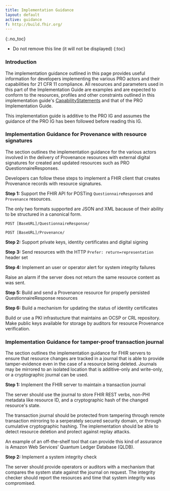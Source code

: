 ```yaml
---
title: Implementation Guidance
layout: default
active: guidance
f: http://build.fhir.org/
---
```


{:.no_toc}

<!-- TOC  the css styling for this is \pages\assets\css\project.css under 'markdown-toc'-->

* Do not remove this line (it will not be displayed)
{:toc}


### Introduction

The implementation guidance outlined in this page provides useful information for developers implementing the various PRO actors and their capabilities for 21 CFR 11 compliance. All resources and parameters used in this part of the Implementation Guide are examples and are expected to conform to the resources, profiles and other constraints outlined in this implementation guide's [CapabilityStatements](capstatements.html) and that of the PRO Implementation Guide.

This implementation guide is additive to the PRO IG and assumes the guidance of the PRO IG has been followed before reading this IG.

### Implementation Guidance for Provenance with resource signatures

The section outlines the implementation guidance for the various actors involved in the delivery of Provenance resources with external digital signatures for created and updated resources such as PRO QuestionnaireResponses.

Developers can follow these steps to implement a FHIR client that creates Provenance records with resource signatures.

**Step 1:** Support the FHIR API for POSTing `QuestionnaireResponse`s and `Provenance` resources.

The only two formats supported are JSON and XML bacause of their ability to be structured in a canonical form.

`POST [BaseURL]/QuestionnaireResponse/`

`POST [BaseURL]/Provenance/`


**Step 2:** Support private keys, identity certificates and digital signing



**Step 3:** Send resources with the HTTP `Prefer: return=representation` header set


**Step 4:** Implement an user or operator alert for system integrity failures

Raise an alarm if the server does not return the same resource content as was sent.

**Step 5:** Build and send a Provenance resource for properly persisted QuestionnaireResponse resources



**Step 6:** Build a mechanism for updating the status of identity certificates

Build or use a PKI infrastucture that maintains an OCSP or CRL repository. 
Make public keys available for storage by auditors for resource Provenance verification.


### Implementation Guidance for tamper-proof transaction journal


The section outlines the implementation guidance for FHIR servers to ensure that resource changes are tracked in a journal that is able to provide tamper-evidence even in the case of a resource being deleted. Journals may be mirrored to an isolated location that is additive-only and write-only, or a cryptographic journal can be used.

**Step 1:** Implement the FHIR server to maintain a transaction journal 

The server should use the journal to store FHIR REST verbs, non-PHI metadata like resource ID, and a cryptographic hash of the changed resource's state.

The transaction journal should be protected from tampering through remote transaction mirroring to a serperately secured security domain, or through cumulative cryptographic hashing. The implementation should be able to detect resource deletion and protect against replay attacks.

An example of an off-the-shelf tool that can provide this kind of assurance is Amazon Web Services' Quantum Ledger Database (QLDB).

**Step 2:** Implement a system integrity check

The server should provide operators or auditors with a mechanism that compares the system state against the journal on request. The integrity checker should report the resources and time that system integrity was compromised.







